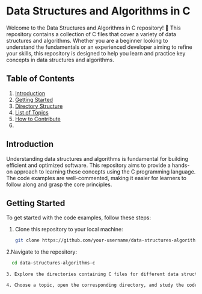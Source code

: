 # Data Structures and Algorithms in C

Welcome to the Data Structures and Algorithms in C repository! 🚀 This repository contains a collection of C files that cover a variety of data structures and algorithms. Whether you are a beginner looking to understand the fundamentals or an experienced developer aiming to refine your skills, this repository is designed to help you learn and practice key concepts in data structures and algorithms.

## Table of Contents

1. [Introduction](#introduction)
2. [Getting Started](#getting-started)
3. [Directory Structure](#directory-structure)
4. [List of Topics](#list-of-topics)
5. [How to Contribute](#how-to-contribute)
6. 
## Introduction

Understanding data structures and algorithms is fundamental for building efficient and optimized software. This repository aims to provide a hands-on approach to learning these concepts using the C programming language. The code examples are well-commented, making it easier for learners to follow along and grasp the core principles.

## Getting Started

To get started with the code examples, follow these steps:

1. Clone this repository to your local machine:

   ```bash
   git clone https://github.com/your-username/data-structures-algorithms-c.git
   
2.Navigate to the repository:
  ```bash
    cd data-structures-algorithms-c
   
3. Explore the directories containing C files for different data structures and algorithms.

4. Choose a topic, open the corresponding directory, and study the code.


   

